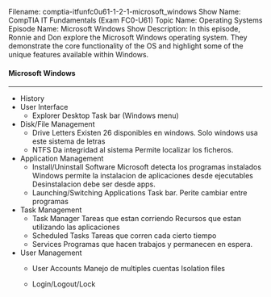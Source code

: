 Filename: comptia-itfunfc0u61-1-2-1-microsoft_windows
Show Name: CompTIA IT Fundamentals (Exam FC0-U61)
Topic Name: Operating Systems
Episode Name: Microsoft Windows
Show Description: In this episode, Ronnie and Don explore the Microsoft Windows operating system. They demonstrate the core functionality of the OS and highlight some of the unique features available within Windows. 

#### Microsoft Windows
---

* History
* User Interface
	+ Explorer
		Desktop
		Task bar (Windows menu)
* Disk/File Management
	+ Drive Letters
		Existen 26 disponibles en windows. 
		Solo windows usa este sistema de letras 
	+ NTFS
		Da integridad al sistema
		Permite localizar los ficheros. 
* Application Management
	+ Install/Uninstall Software
		Microsoft detecta los programas instalados
		Windows permite la instalacion de aplicaciones desde ejecutables
		Desinstalacion debe ser desde apps.
	+ Launching/Switching Applications
		Task bar. 
		Perite cambiar entre programas
* Task Management
	+ Task Manager
		Tareas que estan corriendo
		Recursos que estan utilizando las aplicaciones 
	+ Scheduled Tasks
		Tareas que corren cada cierto tiempo
	+ Services
		Programas que hacen trabajos y permanecen en espera. 
* User Management
	+ User Accounts
		Manejo de multiples cuentas
		Isolation files


	+ Login/Logout/Lock
